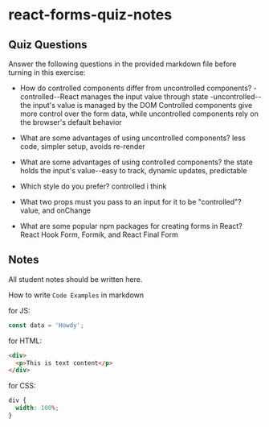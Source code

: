 # react-forms-quiz-notes

## Quiz Questions

Answer the following questions in the provided markdown file before turning in this exercise:

- How do controlled components differ from uncontrolled components?
  -controlled--React manages the input value through state
  -uncontrolled-- the input's value is managed by the DOM
  Controlled components give more control over the form data, while uncontrolled components rely on the browser's default behavior

- What are some advantages of using uncontrolled components?
  less code, simpler setup, avoids re-render

- What are some advantages of using controlled components?
  the state holds the input's value--easy to track, dynamic updates, predictable

- Which style do you prefer?
  controlled i think

- What two props must you pass to an input for it to be "controlled"?
  value, and onChange

- What are some popular npm packages for creating forms in React?
  React Hook Form, Formik, and React Final Form

## Notes

All student notes should be written here.

How to write `Code Examples` in markdown

for JS:

```javascript
const data = 'Howdy';
```

for HTML:

```html
<div>
  <p>This is text content</p>
</div>
```

for CSS:

```css
div {
  width: 100%;
}
```
